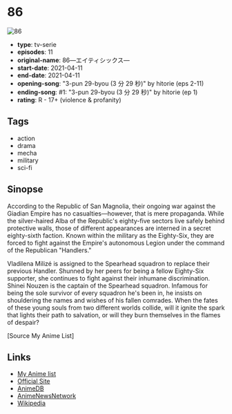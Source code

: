 # 86

![86](https://cdn.myanimelist.net/images/anime/1987/117507.jpg)

-   **type**: tv-serie
-   **episodes**: 11
-   **original-name**: 86―エイティシックス―
-   **start-date**: 2021-04-11
-   **end-date**: 2021-04-11
-   **opening-song**: "3-pun 29-byou (3 分 29 秒)" by hitorie (eps 2-11)
-   **ending-song**: #1: "3-pun 29-byou (3 分 29 秒)" by hitorie (ep 1)
-   **rating**: R - 17+ (violence & profanity)

## Tags

-   action
-   drama
-   mecha
-   military
-   sci-fi

## Sinopse

According to the Republic of San Magnolia, their ongoing war against the Giadian Empire has no casualties—however, that is mere propaganda. While the silver-haired Alba of the Republic's eighty-five sectors live safely behind protective walls, those of different appearances are interned in a secret eighty-sixth faction. Known within the military as the Eighty-Six, they are forced to fight against the Empire's autonomous Legion under the command of the Republican "Handlers."

Vladilena Milizé is assigned to the Spearhead squadron to replace their previous Handler. Shunned by her peers for being a fellow Eighty-Six supporter, she continues to fight against their inhumane discrimination. Shinei Nouzen is the captain of the Spearhead squadron. Infamous for being the sole survivor of every squadron he's been in, he insists on shouldering the names and wishes of his fallen comrades. When the fates of these young souls from two different worlds collide, will it ignite the spark that lights their path to salvation, or will they burn themselves in the flames of despair?

[Source My Anime List]

## Links

-   [My Anime list](https://myanimelist.net/anime/41457/86)
-   [Official Site](https://anime-86.com/)
-   [AnimeDB](http://anidb.info/perl-bin/animedb.pl?show=anime&aid=15441)
-   [AnimeNewsNetwork](http://www.animenewsnetwork.com/encyclopedia/anime.php?id=23089)
-   [Wikipedia](<https://en.wikipedia.org/wiki/86_(novel_series)#Anime>)
